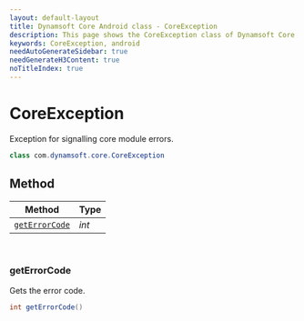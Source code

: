 ```yaml
---
layout: default-layout
title: Dynamsoft Core Android class - CoreException
description: This page shows the CoreException class of Dynamsoft Core for Android Language.
keywords: CoreException, android
needAutoGenerateSidebar: true
needGenerateH3Content: true
noTitleIndex: true
---
```



# CoreException 

Exception for signalling core module errors.
  
```java
class com.dynamsoft.core.CoreException
```  

## Method
  
| Method | Type |
|---------- | ----------- | 
| [`getErrorCode`](#geterrorcode)| *int* |

&nbsp;

### getErrorCode

Gets the error code.

```java
int getErrorCode()
```
